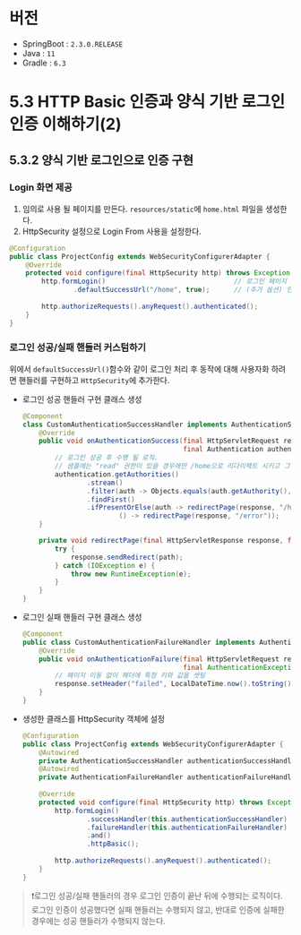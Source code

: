 # 버전

- SpringBoot : `2.3.0.RELEASE`
- Java : `11`
- Gradle : `6.3`

# 5.3 HTTP Basic 인증과 양식 기반 로그인 인증 이해하기(2)
## 5.3.2 양식 기반 로그인으로 인증 구현
### Login 화면 제공
1. 임의로 사용 될 페이지를 만든다. `resources/static`에 `home.html` 파일을 생성한다.
2. HttpSecurity 설정으로 Login From 사용을 설정한다.
```java
@Configuration
public class ProjectConfig extends WebSecurityConfigurerAdapter {
    @Override
    protected void configure(final HttpSecurity http) throws Exception {
        http.formLogin()                                // 로그인 페이지 사용 설정.
                .defaultSuccessUrl("/home", true);      // (추가 옵션) 인증 성공 시 이동할 기본 페이지 지정.
        
        http.authorizeRequests().anyRequest().authenticated();
    }
}
```

### 로그인 성공/실패 핸들러 커스텀하기
위에서 `defaultSuccessUrl()`함수와 같이 로그인 처리 후 동작에 대해 사용자화 하려면 핸들러를 구현하고 `HttpSecurity`에 추가한다.
- 로그인 성공 핸들러 구현 클래스 생성
    ```java
    @Component
    class CustomAuthenticationSuccessHandler implements AuthenticationSuccessHandler {
        @Override
        public void onAuthenticationSuccess(final HttpServletRequest request, final HttpServletResponse response, 
                                            final Authentication authentication) throws IOException, ServletException {
            // 로그인 성공 후 수행 될 로직.
            // 샘플에는 "read" 권한이 있을 경우에만 /home으로 리다이렉트 시키고 그 외 사용자는 /error로 리다이렉트 한다.
            authentication.getAuthorities()
                    .stream()
                    .filter(auth -> Objects.equals(auth.getAuthority(), "read"))
                    .findFirst()
                    .ifPresentOrElse(auth -> redirectPage(response, "/home"),
                            () -> redirectPage(response, "/error"));
        }
    
        private void redirectPage(final HttpServletResponse response, final String path) {
            try {
                response.sendRedirect(path);
            } catch (IOException e) {
                throw new RuntimeException(e);
            }
        }
    }
    ````
- 로그인 실패 핸들러 구현 클래스 생성
    ```java
    @Component
    public class CustomAuthenticationFailureHandler implements AuthenticationFailureHandler {
        @Override
        public void onAuthenticationFailure(final HttpServletRequest request, final HttpServletResponse response,
                                            final AuthenticationException exception) throws IOException, ServletException {
            // 페이지 이동 없이 헤더에 특정 키와 값을 셋팅
            response.setHeader("failed", LocalDateTime.now().toString());
        }
    }
    ```
- 생성한 클래스를 HttpSecurity 객체에 설정
    ```java
    @Configuration
    public class ProjectConfig extends WebSecurityConfigurerAdapter {
        @Autowired
        private AuthenticationSuccessHandler authenticationSuccessHandler;
        @Autowired
        private AuthenticationFailureHandler authenticationFailureHandler;
        
        @Override
        protected void configure(final HttpSecurity http) throws Exception {
            http.formLogin()                                                // 로그인 페이지 사용 설정.
                    .successHandler(this.authenticationSuccessHandler)      // 로그인 성공 시 수행 될 핸들러 설정
                    .failureHandler(this.authenticationFailureHandler)      // 로그인 실패 시 수행 될 핸들러 설정
                    .and()                                                  // 더불어 Basic 인증을 함께 사용하도록 설정할 수도 있다.
                    .httpBasic();    
            
            http.authorizeRequests().anyRequest().authenticated();
        }
    }
    ```
> ❗로그인 성공/실패 핸들러의 경우 로그인 인증이 끝난 뒤에 수행되는 로직이다. 로그인 인증이 성공했다면 실패 핸들러는 수행되지 않고, 반대로 인증에 실패한 경우에는 성공 핸들러가 수행되지 않는다.
